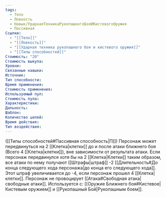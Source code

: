 ```yaml
---
tags:
  - Тело
  - Ловкость
  - Навык/УдарнаяТехникаРукопашногоБояИКистевогоОружия
  - Пассивная
Ссылки:
  - "[[Тело]]"
  - "[[Ловкость]]"
  - "[[Ударная техника рукопашного боя и кистевого оружия]]"
  - "[[Типы способностей]]"
Стоимость: "20"
Стоимость выкупа:
Уровни:
Связанные навыки:
Источник:
Тип способности:
Время применения:
Стоимость применения:
Используемый пул:
Стоимость пула:
Характеристики:
Дальность:
Шаблон:
Количество целей:
Время действия:
Тип воздействия:
---
```

([[Типы способностей#Пассивная способность|П]]) Персонаж может передвинуться на 2 [[Клетка|клетки]] до и после атаки ближнего боя (Всего 4 [[Клетка|клетки]]), вне зависимости от результата атаки. Если персонаж передвинулся хотя бы на 2 [[Клетка|Клетки]] таким образом, все атаки по нему получают [[Штрафы|штраф]] -2 [[Длительность#До конца следующего хода персонажа|до конца его следующего хода]]. Этот штраф увеличивается до -4, если персонаж прошел 4 [[Клетка|клетки]]. Персонаж не провоцирует [[Атака#Свободная атака|свободные атаки]].
Используется с: [[Оружие Ближнего боя#Кистевое|Кистевым оружием]] и [[Рукопашный Бой|Рукопашным боем]].